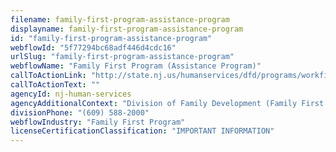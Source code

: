 ```yaml
---
filename: family-first-program-assistance-program
displayname: family-first-program-assistance-program
id: "family-first-program-assistance-program"
webflowId: "5f77294bc68adf446d4cdc16"
urlSlug: "family-first-program-assistance-program"
webflowName: "Family First Program (Assistance Program)"
callToActionLink: "http://state.nj.us/humanservices/dfd/programs/workfirstnj/tip/"
callToActionText: ""
agencyId: nj-human-services
agencyAdditionalContext: "Division of Family Development (Family First Program)"
divisionPhone: "(609) 588-2000"
webflowIndustry: "Family First Program"
licenseCertificationClassification: "IMPORTANT INFORMATION"
---
```

